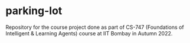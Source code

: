 # parking-lot
Repository for the course project done as part of CS-747 (Foundations of Intelligent &amp; Learning Agents) course at IIT Bombay in Autumn 2022. 
